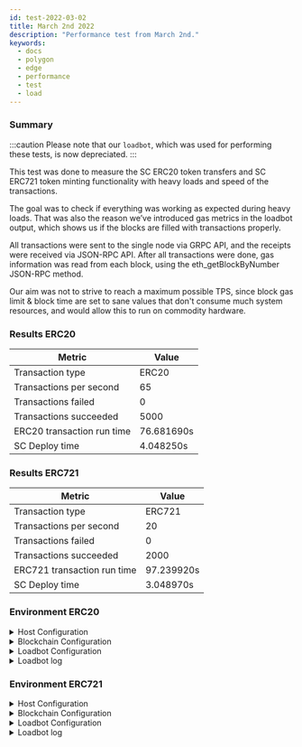 ```yaml
---
id: test-2022-03-02
title: March 2nd 2022
description: "Performance test from March 2nd."
keywords:
  - docs
  - polygon
  - edge
  - performance
  - test
  - load
---
```


### Summary

:::caution 
Please note that our `loadbot`, which was used for performing these tests, is now depreciated.
:::

This test was done to measure the SC ERC20 token transfers and SC ERC721 token minting functionality with heavy loads and speed of the transactions.

The goal was to check if everything was working as expected during heavy loads. That was also the reason we’ve introduced gas metrics in the loadbot output, which shows us if the blocks are filled with transactions properly.

All transactions were sent to the single node via GRPC API, and the receipts were received via JSON-RPC API. After all transactions were done, gas information was read from each block, using the eth_getBlockByNumber JSON-RPC method.

Our aim was not to strive to reach a maximum possible TPS,
since block gas limit & block time are set to sane values that don't consume much system resources, and would allow this to run on commodity hardware.

### Results ERC20

| Metric | Value |
| ------ | ----- |
| Transaction type | ERC20 |
| Transactions per second | 65 |
| Transactions failed | 0 |
| Transactions succeeded | 5000 |
| ERC20 transaction run time | 76.681690s |
| SC Deploy time | 4.048250s |

### Results ERC721

| Metric | Value |
| ------ | ----- |
| Transaction type | ERC721 |
| Transactions per second | 20 |
| Transactions failed | 0 |
| Transactions succeeded | 2000 |
| ERC721 transaction run time | 97.239920s |
| SC Deploy time | 3.048970s |

### Environment ERC20

<details>
  <summary>Host Configuration</summary>
  <div>
    <div>
        <table>
            <tr>
                <td>Cloud provider</td>
                <td>AWS</td>
            </tr>
            <tr>
                <td>Instance size</td>
                <td>t2.micro</td>
            </tr>
            <tr>
                <td>Networking</td>
                <td>private subnet</td>
            </tr>
            <tr>
                <td>Operating system</td>
                <td>Linux Ubuntu 20.04 LTS - Focal Fossa</td>
            </tr>
            <tr>
                <td>File descriptor limit</td>
                <td>65535</td>
            </tr>
            <tr>
                <td>Max user processes</td>
                <td>65535</td>
            </tr>
        </table>
    </div>
    <br/>
  </div>
</details>

<details>
  <summary>Blockchain Configuration</summary>
  <div>
    <div>
        <table>
            <tr>
                <td>Polygon Edge version</td>
                <td>Commit <a href="https://github.com/0xPolygon/polygon-edge/commit/8a033aa1afb191abdac04636d318f83f32511f3c">8a033aa1afb191abdac04636d318f83f32511f3c</a> on develop branch</td>
            </tr>
            <tr>
                <td>Validator nodes</td>
                <td>6</td>
            </tr>
            <tr>
                <td>Non-validator nodes</td>
                <td>0</td>
            </tr>
            <tr>
                <td>Consensus</td>
                <td>IBFT PoA</td>
            </tr>
            <tr>
                <td>Block time</td>
                <td>2s</td>
            </tr>
            <tr>
                <td>Block gas limit</td>
                <td>5242880</td>
            </tr>
            <tr>
                <td>Average block utilization</td>
                <td>95%</td>
            </tr>
        </table>
    </div>
    <br/>
  </div>
</details>

<details>
  <summary>Loadbot Configuration</summary>
  <div>
    <div>
        <table>
            <tr>
                <td>Total Transactions</td>
                <td>5000</td>
            </tr>
            <tr>
                <td>Transactions sent per second</td>
                <td>200</td>
            </tr>
            <tr>
                <td>Type of transactions</td>
                <td>ERC20 to ERC20 transfers</td>
            </tr>
        </table>
    </div>
    <br/>
  </div>
</details>

<details>
    <summary>Loadbot log</summary>

    [COUNT DATA]
    Transactions submitted = 5000
    Transactions failed    = 0

    [APPROXIMATE TPS]
    Approximate number of transactions per second = 65

    [TURN AROUND DATA]
    Average transaction turn around = 25.034950s
    Fastest transaction turn around = 3.056460s
    Slowest transaction turn around = 47.366220s
    Total loadbot execution time    = 76.681690s

    [CONTRACT DEPLOYMENT DATA]
    Contract address     = 0x7224Dad537291bb6bA277d3e1cCD48cf87B208E7
    Total execution time = 4.048250s
    Blocks required      = 1

    Block #557781 = 1 txns (1055769 gasUsed / 5242880 gasLimit) utilization = 20%

    Average utilization across all blocks: 20%

    [BLOCK DATA]
    Blocks required = 29

    Block #557783 = 178 txns (5212100 gasUsed / 5242880 gasLimit) utilization = 99%
    Block #557785 = 178 txns (5197100 gasUsed / 5242880 gasLimit) utilization = 99%
    Block #557786 = 178 txns (5197100 gasUsed / 5242880 gasLimit) utilization = 99%
    Block #557787 = 178 txns (5197100 gasUsed / 5242880 gasLimit) utilization = 99%
    Block #557788 = 178 txns (5197100 gasUsed / 5242880 gasLimit) utilization = 99%
    Block #557789 = 178 txns (5197100 gasUsed / 5242880 gasLimit) utilization = 99%
    Block #557791 = 178 txns (5197100 gasUsed / 5242880 gasLimit) utilization = 99%
    Block #557792 = 178 txns (5197100 gasUsed / 5242880 gasLimit) utilization = 99%
    Block #557793 = 178 txns (5197100 gasUsed / 5242880 gasLimit) utilization = 99%
    Block #557794 = 178 txns (5197100 gasUsed / 5242880 gasLimit) utilization = 99%
    Block #557795 = 178 txns (5197100 gasUsed / 5242880 gasLimit) utilization = 99%
    Block #557797 = 178 txns (5197100 gasUsed / 5242880 gasLimit) utilization = 99%
    Block #557798 = 178 txns (5197100 gasUsed / 5242880 gasLimit) utilization = 99%
    Block #557799 = 178 txns (5197100 gasUsed / 5242880 gasLimit) utilization = 99%
    Block #557800 = 178 txns (5197100 gasUsed / 5242880 gasLimit) utilization = 99%
    Block #557801 = 178 txns (5197100 gasUsed / 5242880 gasLimit) utilization = 99%
    Block #557803 = 178 txns (5197100 gasUsed / 5242880 gasLimit) utilization = 99%
    Block #557804 = 178 txns (5197100 gasUsed / 5242880 gasLimit) utilization = 99%
    Block #557805 = 178 txns (5197100 gasUsed / 5242880 gasLimit) utilization = 99%
    Block #557806 = 178 txns (5197100 gasUsed / 5242880 gasLimit) utilization = 99%
    Block #557807 = 178 txns (5197100 gasUsed / 5242880 gasLimit) utilization = 99%
    Block #557809 = 178 txns (5197100 gasUsed / 5242880 gasLimit) utilization = 99%
    Block #557810 = 178 txns (5197100 gasUsed / 5242880 gasLimit) utilization = 99%
    Block #557811 = 178 txns (5197100 gasUsed / 5242880 gasLimit) utilization = 99%
    Block #557812 = 178 txns (5197100 gasUsed / 5242880 gasLimit) utilization = 99%
    Block #557813 = 178 txns (5197100 gasUsed / 5242880 gasLimit) utilization = 99%
    Block #557815 = 178 txns (5197100 gasUsed / 5242880 gasLimit) utilization = 99%
    Block #557816 = 178 txns (5197100 gasUsed / 5242880 gasLimit) utilization = 99%
    Block #557817 = 16 txns (474800 gasUsed / 5242880 gasLimit) utilization   = 9%

    Average utilization across all blocks: 95%

</details>

### Environment ERC721

<details>
  <summary>Host Configuration</summary>
  <div>
    <div>
        <table>
            <tr>
                <td>Cloud provider</td>
                <td>AWS</td>
            </tr>
            <tr>
                <td>Instance size</td>
                <td>t2.micro</td>
            </tr>
            <tr>
                <td>Networking</td>
                <td>private subnet</td>
            </tr>
            <tr>
                <td>Operating system</td>
                <td>Linux Ubuntu 20.04 LTS - Focal Fossa</td>
            </tr>
            <tr>
                <td>File descriptor limit</td>
                <td>65535</td>
            </tr>
            <tr>
                <td>Max user processes</td>
                <td>65535</td>
            </tr>
        </table>
    </div>
    <br/>
  </div>
</details>

<details>
  <summary>Blockchain Configuration</summary>
  <div>
    <div>
        <table>
            <tr>
                <td>Polygon Edge version</td>
                <td>Commit <a href="https://github.com/0xPolygon/polygon-edge/commit/8a033aa1afb191abdac04636d318f83f32511f3c">8a033aa1afb191abdac04636d318f83f32511f3c</a> on develop branch</td>
            </tr>
            <tr>
                <td>Validator nodes</td>
                <td>6</td>
            </tr>
            <tr>
                <td>Non-validator nodes</td>
                <td>0</td>
            </tr>
            <tr>
                <td>Consensus</td>
                <td>IBFT PoA</td>
            </tr>
            <tr>
                <td>Block time</td>
                <td>2s</td>
            </tr>
            <tr>
                <td>Block gas limit</td>
                <td>5242880</td>
            </tr>
            <tr>
                <td>Average block utilization</td>
                <td>94%</td>
            </tr>
        </table>
    </div>
    <br/>
  </div>
</details>

<details>
  <summary>Loadbot Configuration</summary>
  <div>
    <div>
        <table>
            <tr>
                <td>Total Transactions</td>
                <td>2000</td>
            </tr>
            <tr>
                <td>Transactions sent per second</td>
                <td>200</td>
            </tr>
            <tr>
                <td>Type of transactions</td>
                <td>ERC721 token mint</td>
            </tr>
        </table>
    </div>
    <br/>
  </div>
</details>

<details>
    <summary>Loadbot log</summary>

    [COUNT DATA]
    Transactions submitted = 2000
    Transactions failed    = 0

    [APPROXIMATE TPS]
    Approximate number of transactions per second = 20

    [TURN AROUND DATA]
    Average transaction turn around = 43.034620s
    Fastest transaction turn around = 4.007210s
    Slowest transaction turn around = 84.184340s
    Total loadbot execution time    = 97.239920s

    [CONTRACT DEPLOYMENT DATA]
    Contract address     = 0x79D9167FcCC5087D28B2D0cDA27ffAA23A731F51
    Total execution time = 3.048970s
    Blocks required      = 1

    Block #558955 = 1 txns (2528760 gasUsed / 5242880 gasLimit) utilization = 48%

    Average utilization across all blocks: 48%

    [BLOCK DATA]
    Blocks required = 46

    Block #558957 = 44 txns (5104824 gasUsed / 5242880 gasLimit) utilization = 97%
    Block #558958 = 45 txns (5189970 gasUsed / 5242880 gasLimit) utilization = 98%
    Block #558959 = 45 txns (5189970 gasUsed / 5242880 gasLimit) utilization = 98%
    Block #558960 = 45 txns (5189970 gasUsed / 5242880 gasLimit) utilization = 98%
    Block #558961 = 45 txns (5189970 gasUsed / 5242880 gasLimit) utilization = 98%
    Block #558962 = 45 txns (5189970 gasUsed / 5242880 gasLimit) utilization = 98%
    Block #558963 = 45 txns (5189970 gasUsed / 5242880 gasLimit) utilization = 98%
    Block #558964 = 45 txns (5189970 gasUsed / 5242880 gasLimit) utilization = 98%
    Block #558965 = 45 txns (5189970 gasUsed / 5242880 gasLimit) utilization = 98%
    Block #558966 = 45 txns (5189970 gasUsed / 5242880 gasLimit) utilization = 98%
    Block #558967 = 45 txns (5189970 gasUsed / 5242880 gasLimit) utilization = 98%
    Block #558968 = 45 txns (5189970 gasUsed / 5242880 gasLimit) utilization = 98%
    Block #558969 = 45 txns (5189970 gasUsed / 5242880 gasLimit) utilization = 98%
    Block #558970 = 45 txns (5189970 gasUsed / 5242880 gasLimit) utilization = 98%
    Block #558971 = 45 txns (5189970 gasUsed / 5242880 gasLimit) utilization = 98%
    Block #558972 = 45 txns (5189970 gasUsed / 5242880 gasLimit) utilization = 98%
    Block #558973 = 45 txns (5189970 gasUsed / 5242880 gasLimit) utilization = 98%
    Block #558974 = 45 txns (5189970 gasUsed / 5242880 gasLimit) utilization = 98%
    Block #558975 = 45 txns (5189970 gasUsed / 5242880 gasLimit) utilization = 98%
    Block #558976 = 45 txns (5189970 gasUsed / 5242880 gasLimit) utilization = 98%
    Block #558977 = 45 txns (5189970 gasUsed / 5242880 gasLimit) utilization = 98%
    Block #558978 = 45 txns (5189970 gasUsed / 5242880 gasLimit) utilization = 98%
    Block #558979 = 45 txns (5189970 gasUsed / 5242880 gasLimit) utilization = 98%
    Block #558980 = 45 txns (5189970 gasUsed / 5242880 gasLimit) utilization = 98%
    Block #558981 = 45 txns (5189970 gasUsed / 5242880 gasLimit) utilization = 98%
    Block #558982 = 45 txns (5189970 gasUsed / 5242880 gasLimit) utilization = 98%
    Block #558983 = 13 txns (1505298 gasUsed / 5242880 gasLimit) utilization = 28%
    Block #558984 = 45 txns (5189970 gasUsed / 5242880 gasLimit) utilization = 98%
    Block #558985 = 45 txns (5189970 gasUsed / 5242880 gasLimit) utilization = 98%
    Block #558986 = 45 txns (5189970 gasUsed / 5242880 gasLimit) utilization = 98%
    Block #558987 = 45 txns (5189970 gasUsed / 5242880 gasLimit) utilization = 98%
    Block #558988 = 45 txns (5189970 gasUsed / 5242880 gasLimit) utilization = 98%
    Block #558989 = 45 txns (5189970 gasUsed / 5242880 gasLimit) utilization = 98%
    Block #558990 = 45 txns (5189970 gasUsed / 5242880 gasLimit) utilization = 98%
    Block #558991 = 45 txns (5189970 gasUsed / 5242880 gasLimit) utilization = 98%
    Block #558992 = 45 txns (5189970 gasUsed / 5242880 gasLimit) utilization = 98%
    Block #558993 = 45 txns (5189970 gasUsed / 5242880 gasLimit) utilization = 98%
    Block #558994 = 45 txns (5189970 gasUsed / 5242880 gasLimit) utilization = 98%
    Block #558995 = 45 txns (5189970 gasUsed / 5242880 gasLimit) utilization = 98%
    Block #558996 = 45 txns (5189970 gasUsed / 5242880 gasLimit) utilization = 98%
    Block #558997 = 45 txns (5189970 gasUsed / 5242880 gasLimit) utilization = 98%
    Block #558998 = 45 txns (5189970 gasUsed / 5242880 gasLimit) utilization = 98%
    Block #558999 = 45 txns (5189970 gasUsed / 5242880 gasLimit) utilization = 98%
    Block #559000 = 45 txns (5189970 gasUsed / 5242880 gasLimit) utilization = 98%
    Block #559001 = 45 txns (5189970 gasUsed / 5242880 gasLimit) utilization = 98%
    Block #559002 = 8 txns (929568 gasUsed / 5242880 gasLimit) utilization   = 17%

    Average utilization across all blocks: 94%

</details>


